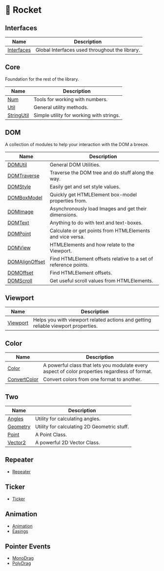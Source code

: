 # 🚀 Rocket

## Interfaces

| Name | Description |
| --- | --- |
| [Interfaces](./interfaces.md) | Global Interfaces used throughout the library. |

## Core

Foundation for the rest of the library.

| Name | Description |
| --- | --- |
| [Num](./core/num.md) | Tools for working with numbers. |
| [Util](./core/util.md) | General utility methods. |
| [StringUtil](./core/string-util.md) | Simple utility for working with strings. |

## DOM

A collection of modules to help your interaction with the DOM a breeze.

| Name | Description |
| --- | --- |
| [DOMUtil](./dom/dom-util.md) | General DOM Utilities. |
| [DOMTraverse](./dom/dom-traverse.md) | Traverse the DOM tree and do stuff along the way. |
| [DOMStyle](./dom/dom-style.md) | Easily get and set style values. |
| [DOMBoxModel](./dom/dom-box-model.md) | Quickly get HTMLElement box-model properties from. |
| [DOMImage](./dom/dom-image.md) | Asynchronously load Images and get their dimensions. |
| [DOMText](./dom/dom-text.md) | Anything to do with text and text-boxes. |
| [DOMPoint](./dom/dom-point.md) | Calculate or get points from HTMLElements and vice versa. |
| [DOMView](./dom/dom-view.md) | HTMLElements and how relate to the Viewport. |
| [DOMAlignOffset](./dom/dom-align-offset.md) | Find HTMLElement offsets relative to a set of reference points. |
| [DOMOffset](./dom/dom-offset.md) | Find HTMLElement offsets. |
| [DOMScroll](./dom/dom-text.md) | Get useful scroll values from HTMLElements. |

## Viewport

| Name | Description |
| --- | --- |
| [Viewport](./viewport.md) | Helps you with viewport related actions and getting reliable viewport properties. |

## Color

| Name | Description |
| --- | --- |
| [Color](./color.md) | A powerful class that lets you modulate every aspect of color properties regardless of format. |
| [ConvertColor](./convert-color.md) | Convert colors from one format to another. |

## Two

| Name | Description |
| --- | --- |
| [Angles](./angles.md) | Utility for calculating angles. |
| [Geometry](./geometry.md) | Utility for calculating 2D Geometric stuff. |
| [Point](./point.md) | A Point Class. |
| [Vector2](./vector-2.md) | A powerful 2D Vector Class. |

## Repeater

- [Repeater](./repeater.md)

## Ticker

- [Ticker](./ticker.md)

## Animation

- [Animation](./animation.md)
- [Easings](./easings.md)

## Pointer Events

- [MonoDrag](./mono-drag.md)
- [PolyDrag](./poly-drag.md)

